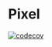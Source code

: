 # Pixel

[![codecov][codecov-badge]][codecov]

[codecov]: https://codecov.io/gh/ara2003/Pixel
[codecov-badge]: https://codecov.io/gh/ara2003/Pixel/graph/badge.svg?token=O27IAHGH7E

